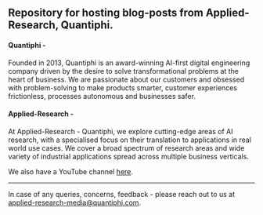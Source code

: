 
## Repository for hosting blog-posts from Applied-Research, Quantiphi. 

#### Quantiphi -
Founded in 2013, Quantiphi is an award-winning AI-first digital engineering company driven by the desire to solve transformational problems at the heart of business. We are passionate about our customers and obsessed with problem-solving to make products smarter, customer experiences frictionless, processes autonomous and businesses safer.



#### Applied-Research -
At Applied-Research - Quantiphi, we explore cutting-edge areas of AI research, with a specialised focus on their translation to applications in real world use cases. We cover a broad spectrum of research areas and wide variety of industrial applications spread across multiple business verticals. 

We also have a YouTube channel [here](https://www.youtube.com/channel/UC596YtM3zgouejKAEZCRM9A).

---

In case of any queries, concerns, feedback - please reach out to us at applied-research-media@quantiphi.com.
